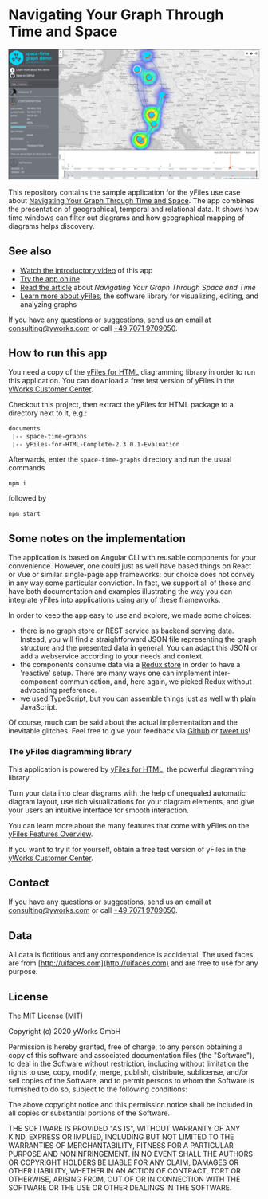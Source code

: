 # Navigating Your Graph Through Time and Space

![A screenshot of this sample application](doc/screenshot.png)

This repository contains the sample application for the yFiles use case about
[Navigating Your Graph Through Time and Space](https://www.yworks.com/use-case/navigating-your-graph-through-space-and-time).
The app combines the presentation of geographical, temporal and relational data.
It shows how time windows can filter out diagrams and how geographical mapping of diagrams helps discovery.

## See also

* [Watch the introductory video](https://www.youtube.com/channel/UC6GqOEPI6Xrhy4ylDKHP0Aw) of this app
* [Try the app online](https://live.yworks.com/demos/use-case/space-time-graphs)
* [Read the article](https://www.yworks.com/use-case/navigating-your-graph-through-space-and-time) about _Navigating Your Graph Through Space and Time_
* [Learn more about yFiles](https://www.yworks.com/products/yfiles), the software library for visualizing, editing, and analyzing graphs

If you have any questions or suggestions, send us an email at [consulting@yworks.com](mailto:consulting@yworks.com)
or call [+49 7071 9709050](tel:+4970719709050).

## How to run this app

You need a copy of the [yFiles for HTML](https://www.yworks.com/products/yfiles-for-html) diagramming library in order
to run this application. You can download a free test version of yFiles in the
[yWorks Customer Center](https://my.yworks.com/signup?product=YFILES_HTML_EVAL).

Checkout this project, then extract the yFiles for HTML package to a directory next to it, e.g.:

```
documents
 |-- space-time-graphs
 |-- yFiles-for-HTML-Complete-2.3.0.1-Evaluation
```

Afterwards, enter the `space-time-graphs` directory and run the usual commands
```
npm i
```
followed by
```
npm start
```

## Some notes on the implementation
The application is based on Angular CLI with reusable components for your convenience. However, one could just as well have based things on React or Vue or similar single-page app frameworks: our choice does not convey in any way some particular conviction. In fact, we support all of those and have both documentation and examples illustrating the way you can integrate yFiles into applications using any of these frameworks.

In order to keep the app easy to use and explore, we made some choices:

* there is no graph store or REST service as backend serving data. Instead, you will find a straightforward JSON file representing the graph structure and the presented data in general. You can adapt this JSON or add a webservice according to your needs and context.
* the components consume data via a [Redux store](https://ngrx.io/) in order to have a 'reactive' setup. There are many ways one can implement inter-component communication, and, here again, we picked Redux without advocating preference.
* we used TypeScript, but you can assemble things just as well with plain JavaScript.

Of course, much can be said about the actual implementation and the inevitable glitches. Feel free to give your feedback via [Github](https://github.com/yWorks/space-time-graphs) or [tweet us](https://twitter.com/yworks)!

### The yFiles diagramming library

This application is powered by [yFiles for HTML](https://www.yworks.com/products/yfiles-for-html), the powerful
diagramming library.

Turn your data into clear diagrams with the help of unequaled automatic diagram layout, use rich visualizations for your
diagram elements, and give your users an intuitive interface for smooth interaction.

You can learn more about the many features that come with yFiles
on the [yFiles Features Overview](https://www.yworks.com/products/yfiles/features).

If you want to try it for yourself, obtain a free test version of yFiles in the
[yWorks Customer Center](https://my.yworks.com/signup?product=YFILES_HTML_EVAL).

## Contact

If you have any questions or suggestions, send us an email at [consulting@yworks.com](mailto:consulting@yworks.com)
or call [+49 7071 9709050](tel:+4970719709050).

## Data

All data is fictitious and any correspondence is accidental.
The used faces are from [http://uifaces.com](http://uifaces.com) and are free to use for any purpose.


## License
The MIT License (MIT)

Copyright (c) 2020 yWorks GmbH

Permission is hereby granted, free of charge, to any person obtaining a copy of this software and associated documentation files (the "Software"), to deal in the Software without restriction, including without limitation the rights to use, copy, modify, merge, publish, distribute, sublicense, and/or sell copies of the Software, and to permit persons to whom the Software is furnished to do so, subject to the following conditions:

The above copyright notice and this permission notice shall be included in all copies or substantial portions of the Software.

THE SOFTWARE IS PROVIDED "AS IS", WITHOUT WARRANTY OF ANY KIND, EXPRESS OR IMPLIED, INCLUDING BUT NOT LIMITED TO THE WARRANTIES OF MERCHANTABILITY, FITNESS FOR A PARTICULAR PURPOSE AND NONINFRINGEMENT. IN NO EVENT SHALL THE AUTHORS OR COPYRIGHT HOLDERS BE LIABLE FOR ANY CLAIM, DAMAGES OR OTHER LIABILITY, WHETHER IN AN ACTION OF CONTRACT, TORT OR OTHERWISE, ARISING FROM, OUT OF OR IN CONNECTION WITH THE SOFTWARE OR THE USE OR OTHER DEALINGS IN THE SOFTWARE.
